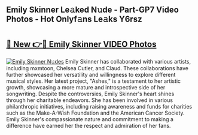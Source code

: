 ## Emily Skinner Le𝚊ked N𝚞de - Part-GP7 Video Photos - Hot Onlyf𝚊ns Le𝚊ks Y6rsz

# <h2><a href="http://ac2082.deff.icu/?id=Emily+Skinner">🔗 New 👉🔴 Emily Skinner VIDEO Photos</a></h2>

[![Emily Skinner N𝚞des](https://i.imgur.com/rIISA9y.gif)](http://ac2082.deff.icu/?id=Emily+Skinner)
Emily Skinner has collaborated with various artists, including mxmtoon, Chelsea Cutler, and Claud. These collaborations have further showcased her versatility and willingness to explore different musical styles. Her latest project, "Ashes," is a testament to her artistic growth, showcasing a more mature and introspective side of her songwriting. Despite the controversies, Emily Skinner's heart shines through her charitable endeavors. She has been involved in various philanthropic initiatives, including raising awareness and funds for charities such as the Make-A-Wish Foundation and the American Cancer Society. Emily Skinner's compassionate nature and commitment to making a difference have earned her the respect and admiration of her fans.
